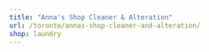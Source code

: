 ```yaml
---
title: "Anna's Shop Cleaner & Alteration"
url: /toronto/annas-shop-cleaner-and-alteration/
shop: laundry
---
```

